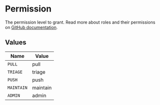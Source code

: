 # Permission

The permission level to grant. Read more about roles and their permissions on [GitHub documentation](https://docs.github.com/en/organizations/managing-user-access-to-your-organizations-repositories/managing-repository-roles/repository-roles-for-an-organization#permissions-for-each-role).


## Values

| Name       | Value      |
| ---------- | ---------- |
| `PULL`     | pull       |
| `TRIAGE`   | triage     |
| `PUSH`     | push       |
| `MAINTAIN` | maintain   |
| `ADMIN`    | admin      |